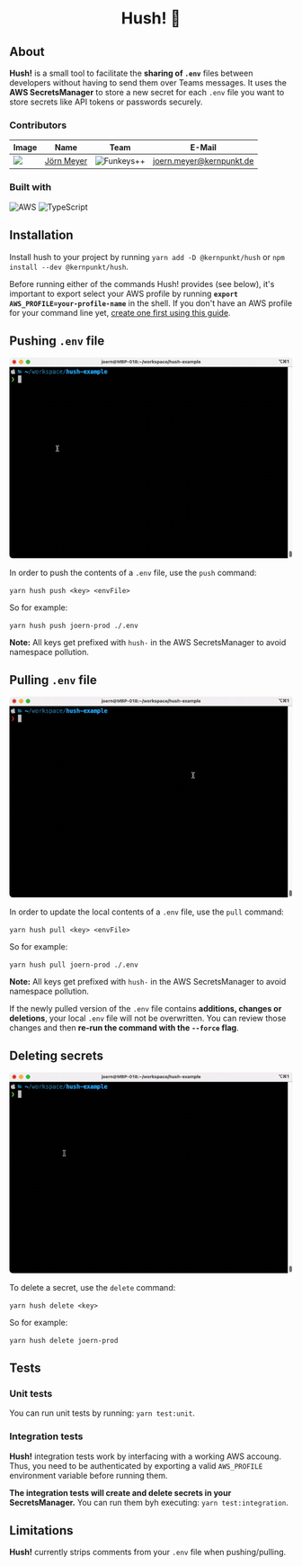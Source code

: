 <div align="center">
    <h1>Hush! 🤫</h1>
</div>

## About

**Hush!** is a small tool to facilitate the **sharing of `.env`** files between developers without having to send them over Teams messages. It uses the **AWS SecretsManager** to store a new secret for each `.env` file you want to store secrets like API tokens or passwords securely.

### Contributors

| Image             | Name                     | Team                       | E-Mail                                       |
| ----------------- | ------------------------ | -------------------------- | -------------------------------------------- |
| ![][joern-avatar] | [Jörn Meyer][joern-link] | ![Funkeys++][logo-funkeys] | [joern.meyer@kernpunkt.de][joern-link-email] |

### Built with

![AWS](https://img.shields.io/badge/AWS-%23FF9900.svg?style=for-the-badge&logo=amazon-aws&logoColor=white) ![TypeScript](https://img.shields.io/badge/typescript-%23007ACC.svg?style=for-the-badge&logo=typescript&logoColor=white)

## Installation

Install hush to your project by running `yarn add -D @kernpunkt/hush` or `npm install --dev @kernpunkt/hush`.

Before running either of the commands Hush! provides (see below), it's important to export select your AWS profile by running **`export AWS_PROFILE=your-profile-name`** in the shell. If you don't have an AWS profile for your command line yet, [create one first using this guide](https://gist.github.com/joerncodes/6d96114dbbd84f3acd70a2ddb9f056b1).

## Pushing `.env` file

![](/docs/hush-push.gif)

In order to push the contents of a `.env` file, use the `push` command:

`yarn hush push <key> <envFile>`

So for example:

`yarn hush push joern-prod ./.env`

**Note:** All keys get prefixed with `hush-` in the AWS SecretsManager to avoid namespace pollution.

## Pulling `.env` file

![](/docs/hush-pull.gif)

In order to update the local contents of a `.env` file, use the `pull` command:

`yarn hush pull <key> <envFile>`

So for example:

`yarn hush pull joern-prod ./.env`

**Note:** All keys get prefixed with `hush-` in the AWS SecretsManager to avoid namespace pollution.

If the newly pulled version of the `.env` file contains **additions, changes or deletions**, your local `.env` file will not be overwritten. You can review those changes and then **re-run the command with the `--force` flag**.

## Deleting secrets

![](/docs/hush-delete.gif)

To delete a secret, use the `delete` command:

`yarn hush delete <key>`

So for example:

`yarn hush delete joern-prod`

## Tests

### Unit tests

You can run unit tests by running: `yarn test:unit`.

### Integration tests

**Hush!** integration tests work by interfacing with a working AWS accoung. Thus, you need to be authenticated by exporting a valid `AWS_PROFILE` environment variable before running them.

**The integration tests will create and delete secrets in your SecretsManager.** You can run them byh executing: `yarn test:integration`.

## Limitations

**Hush!** currently strips comments from your `.env` file when pushing/pulling.

[joern-avatar]: https://joern.url.lol/avatar-100-round
[joern-link]: https://joern.url.lol/🧑‍💻
[joern-link-email]: mailto:joern.meyer@kernpunkt.de
[logo-funkeys]: https://res.cloudinary.com/ddux8vytr/image/upload/w_100/v1674478625/kpotkgezxhtytnhsrhlk.jpg
